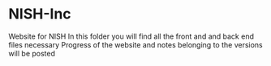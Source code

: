 # NISH-Inc
Website for NISH
In this folder you will find all the front and and back end files necessary
Progress of the website and notes belonging to the versions will be posted
